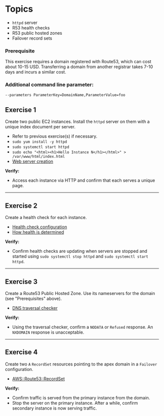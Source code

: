 # Topics
- `httpd` server
- R53 health checks
- R53 public hosted zones
- Failover record sets

### Prerequisite
This exercise requires a domain registered with Route53, which can cost about 10-15 USD.
Transferring a domain from another registrar takes 7-10 days and incurs a similar cost.

### Additional command line parameter: 
```--parameters ParameterKey=DomainName,ParameterValue=foo```

## Exercise 1
Create two public EC2 instances. Install the `httpd` server on them with a unique index document per server.
- Refer to previous exercise(s) if necessary. 
- `sudo yum install -y httpd`
- `sudo systemctl start httpd`
- `sudo echo "<html><h1>Hello Instance N</h1></html>" > /var/www/html/index.html`
- [Web server creation](https://docs.aws.amazon.com/AmazonRDS/latest/UserGuide/CHAP_Tutorials.WebServerDB.CreateWebServer.html)

**Verify:** 
- Access each instance via HTTP and confirm that each serves a unique page.

---

## Exercise 2
Create a health check for each instance.
- [Health check configuration](https://docs.aws.amazon.com/Route53/latest/APIReference/API_HealthCheckConfig.html)
- [How health is determined](https://docs.aws.amazon.com/Route53/latest/DeveloperGuide/dns-failover-determining-health-of-endpoints.html)

**Verify:** 
- Confirm health checks are updating when servers are stopped and started using `sudo systemctl stop httpd` and `sudo systemctl start httpd`.

---

## Exercise 3
Create a Route53 Public Hosted Zone. Use its nameservers for the domain (see "Prerequisites" above). 
- [DNS traversal checker](http://dns.squish.net/)

**Verify:** 
- Using the traversal checker, confirm a `NODATA` or `Refused` response. An `NXDOMAIN` response is unacceptable.

---

## Exercise 4
Create two `A` `RecordSet` resources pointing to the apex domain in a `Failover` configuration.
- [AWS::Route53::RecordSet](https://docs.aws.amazon.com/AWSCloudFormation/latest/UserGuide/aws-properties-route53-recordset.html#cfn-route53-recordset-failover)

**Verify:** 
- Confirm traffic is served from the primary instance from the domain.
- Stop the server on the primary instance. After a while, confirm secondary instance is now serving traffic.
